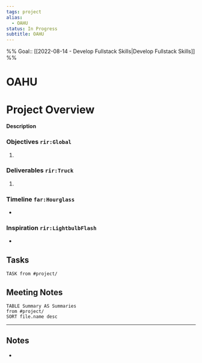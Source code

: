 ```yaml
---
tags: project
alias:
  - OAHU
status: In Progress
subtitle: OAHU
---
```

%%
Goal:: [[2022-08-14 - Develop Fullstack Skills|Develop Fullstack Skills]]
%%

# OAHU

# Project Overview
**Description**

### Objectives `rir:Global`
1. 

### Deliverables `rir:Truck`
1. 

### Timeline `far:Hourglass`
- 

### Inspiration `rir:LightbulbFlash`
- 


## Tasks 
```
TASK from #project/
```

## Meeting Notes 
```dataview
TABLE Summary AS Summaries
from #project/
SORT file.name desc
```
--- 
## Notes 
- 

